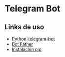 # Telegram Bot

## Links de uso

- [Python-telegram-bot](https://python-telegram-bot.org)
- [Bot Father](https://telegram.me/BotFather)
- [Instalación pip](https://tecnonucleous.com/2018/01/28/como-instalar-pip-para-python-en-windows-mac-y-linux/)